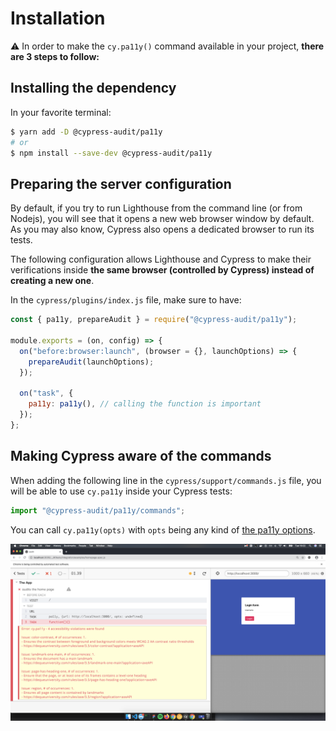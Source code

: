 # Installation

:warning: In order to make the `cy.pa11y()` command available in your project, **there are 3 steps to follow:**

## Installing the dependency

In your favorite terminal:

```sh
$ yarn add -D @cypress-audit/pa11y
# or
$ npm install --save-dev @cypress-audit/pa11y
```

## Preparing the server configuration

By default, if you try to run Lighthouse from the command line (or from Nodejs), you will see that it opens a new web browser window by default. As you may also know, Cypress also opens a dedicated browser to run its tests.

The following configuration allows Lighthouse and Cypress to make their verifications inside **the same browser (controlled by Cypress) instead of creating a new one**.

In the `cypress/plugins/index.js` file, make sure to have:

```javascript
const { pa11y, prepareAudit } = require("@cypress-audit/pa11y");

module.exports = (on, config) => {
  on("before:browser:launch", (browser = {}, launchOptions) => {
    prepareAudit(launchOptions);
  });

  on("task", {
    pa11y: pa11y(), // calling the function is important
  });
};
```

## Making Cypress aware of the commands

When adding the following line in the `cypress/support/commands.js` file, you will be able to use `cy.pa11y` inside your Cypress tests:

```javascript
import "@cypress-audit/pa11y/commands";
```

You can call `cy.pa11y(opts)` with `opts` being any kind of [the pa11y options](https://github.com/pa11y/pa11y#configuration).

![A Pa11y record showing some test failing on color contrast, landmark, heading and regions.](./pally.png)
